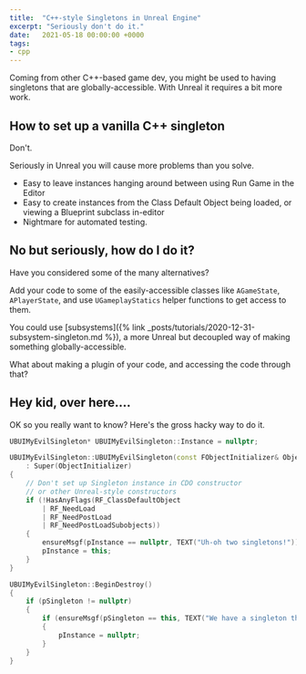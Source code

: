 ```yaml
---
title:  "C++-style Singletons in Unreal Engine"
excerpt: "Seriously don't do it."
date:   2021-05-18 00:00:00 +0000
tags:
- cpp
---
```


Coming from other C++-based game dev, you might be used to having singletons
that are globally-accessible. With Unreal it requires a bit more work.


## How to set up a vanilla C++ singleton

Don't.

Seriously in Unreal you will cause more problems than you solve.

<ul class="procon">
<li class="con">Easy to leave instances hanging around between using Run Game
in the Editor</li>
<li class="con">Easy to create instances from the Class Default Object being
loaded, or viewing a Blueprint subclass in-editor</li>
<li class="con">Nightmare for automated testing.</li>
</ul>


## No but seriously, how do I do it?

Have you considered some of the many alternatives?

Add your code to some of the easily-accessible classes like `AGameState`,
`APlayerState`, and use `UGameplayStatics` helper functions to get access to
them.

You could use [subsystems]({% link
_posts/tutorials/2020-12-31-subsystem-singleton.md %}), a more Unreal but
decoupled way of making something globally-accessible.

What about making a plugin of your code, and accessing the code through that?


## Hey kid, over here....

OK so you really want to know? Here's the gross hacky way to do it.



```cpp
UBUIMyEvilSingleton* UBUIMyEvilSingleton::Instance = nullptr;

UBUIMyEvilSingleton::UBUIMyEvilSingleton(const FObjectInitializer& ObjectInitializer)
	: Super(ObjectInitializer)
{
	// Don't set up Singleton instance in CDO constructor
	// or other Unreal-style constructors
	if (!HasAnyFlags(RF_ClassDefaultObject
		| RF_NeedLoad
		| RF_NeedPostLoad
		| RF_NeedPostLoadSubobjects))
	{
		ensureMsgf(pInstance == nullptr, TEXT("Uh-oh two singletons!"));
		pInstance = this;
	}
}

UBUIMyEvilSingleton::BeginDestroy()
{
	if (pSingleton != nullptr)
	{
		if (ensureMsgf(pSingleton == this, TEXT("We have a singleton that isn't this!"))
		{
			pInstance = nullptr;
		}
	}
}
```

